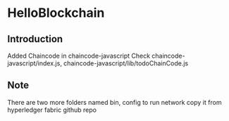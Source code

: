 # HelloBlockchain

## Introduction

Added Chaincode in chaincode-javascript
Check chaincode-javascript/index.js, chaincode-javascript/lib/todoChainCode.js

## Note

There are two more folders named bin, config to run network copy it from hyperledger fabric github repo
